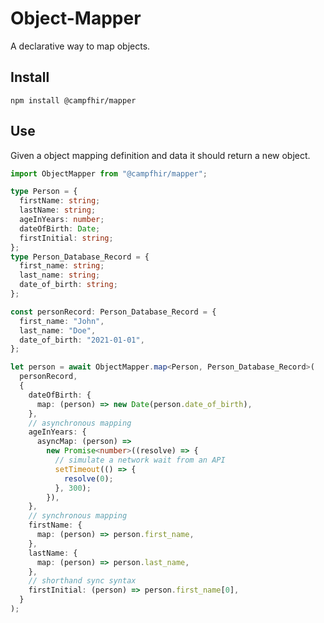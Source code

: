 # Object-Mapper

A declarative way to map objects.

## Install

`npm install @campfhir/mapper`

## Use

Given a object mapping definition and data it should return a new object.

```typescript
import ObjectMapper from "@campfhir/mapper";

type Person = {
  firstName: string;
  lastName: string;
  ageInYears: number;
  dateOfBirth: Date;
  firstInitial: string;
};
type Person_Database_Record = {
  first_name: string;
  last_name: string;
  date_of_birth: string;
};

const personRecord: Person_Database_Record = {
  first_name: "John",
  last_name: "Doe",
  date_of_birth: "2021-01-01",
};

let person = await ObjectMapper.map<Person, Person_Database_Record>(
  personRecord,
  {
    dateOfBirth: {
      map: (person) => new Date(person.date_of_birth),
    },
    // asynchronous mapping
    ageInYears: {
      asyncMap: (person) =>
        new Promise<number>((resolve) => {
          // simulate a network wait from an API
          setTimeout(() => {
            resolve(0);
          }, 300);
        }),
    },
    // synchronous mapping
    firstName: {
      map: (person) => person.first_name,
    },
    lastName: {
      map: (person) => person.last_name,
    },
    // shorthand sync syntax
    firstInitial: (person) => person.first_name[0],
  }
);
```
